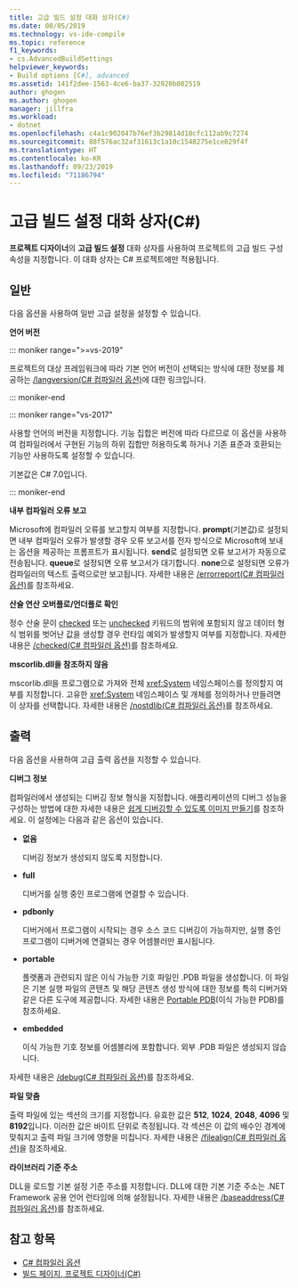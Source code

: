```yaml
---
title: 고급 빌드 설정 대화 상자(C#)
ms.date: 08/05/2019
ms.technology: vs-ide-compile
ms.topic: reference
f1_keywords:
- cs.AdvancedBuildSettings
helpviewer_keywords:
- Build options [C#], advanced
ms.assetid: 141f2dee-1563-4ce6-ba37-32920b082519
author: ghogen
ms.author: ghogen
manager: jillfra
ms.workload:
- dotnet
ms.openlocfilehash: c4a1c902047b76ef3b29814d10cfc112ab9c7274
ms.sourcegitcommit: 88f576ac32af31613c1a10c1548275e1ce029f4f
ms.translationtype: HT
ms.contentlocale: ko-KR
ms.lasthandoff: 09/23/2019
ms.locfileid: "71186794"
---
```

# <a name="advanced-build-settings-dialog-box-c"></a>고급 빌드 설정 대화 상자(C#)

**프로젝트 디자이너**의 **고급 빌드 설정** 대화 상자를 사용하여 프로젝트의 고급 빌드 구성 속성을 지정합니다. 이 대화 상자는 C# 프로젝트에만 적용됩니다.

## <a name="general"></a>일반

다음 옵션을 사용하여 일반 고급 설정을 설정할 수 있습니다.

**언어 버전**

::: moniker range=">=vs-2019"

프로젝트의 대상 프레임워크에 따라 기본 언어 버전이 선택되는 방식에 대한 정보를 제공하는 [/langversion(C# 컴파일러 옵션)](/dotnet/csharp/language-reference/compiler-options/langversion-compiler-option)에 대한 링크입니다.

::: moniker-end

::: moniker range="vs-2017"

사용할 언어의 버전을 지정합니다. 기능 집합은 버전에 따라 다르므로 이 옵션을 사용하여 컴파일러에서 구현된 기능의 하위 집합만 허용하도록 하거나 기존 표준과 호환되는 기능만 사용하도록 설정할 수 있습니다.

기본값은 C# 7.0입니다.

::: moniker-end

**내부 컴파일러 오류 보고**

Microsoft에 컴파일러 오류를 보고할지 여부를 지정합니다. **prompt**(기본값)로 설정되면 내부 컴파일러 오류가 발생할 경우 오류 보고서를 전자 방식으로 Microsoft에 보내는 옵션을 제공하는 프롬프트가 표시됩니다. **send**로 설정되면 오류 보고서가 자동으로 전송됩니다. **queue**로 설정되면 오류 보고서가 대기합니다. **none**으로 설정되면 오류가 컴파일러의 텍스트 출력으로만 보고됩니다. 자세한 내용은 [/errorreport(C# 컴파일러 옵션)](/dotnet/csharp/language-reference/compiler-options/errorreport-compiler-option)를 참조하세요.

**산술 연산 오버플로/언더플로 확인**

정수 산술 문이 [checked](/dotnet/csharp/language-reference/keywords/checked) 또는 [unchecked](/dotnet/csharp/language-reference/keywords/unchecked) 키워드의 범위에 포함되지 않고 데이터 형식 범위를 벗어난 값을 생성할 경우 런타임 예외가 발생할지 여부를 지정합니다. 자세한 내용은 [/checked(C# 컴파일러 옵션)](/dotnet/csharp/language-reference/compiler-options/checked-compiler-option)를 참조하세요.

**mscorlib.dll을 참조하지 않음**

mscorlib.dll을 프로그램으로 가져와 전체 <xref:System> 네임스페이스를 정의할지 여부를 지정합니다. 고유한 <xref:System> 네임스페이스 및 개체를 정의하거나 만들려면 이 상자를 선택합니다. 자세한 내용은 [/nostdlib(C# 컴파일러 옵션)](/dotnet/csharp/language-reference/compiler-options/nostdlib-compiler-option)를 참조하세요.

## <a name="output"></a>출력

다음 옵션을 사용하여 고급 출력 옵션을 지정할 수 있습니다.

**디버그 정보**

컴파일러에서 생성되는 디버깅 정보 형식을 지정합니다. 애플리케이션의 디버그 성능을 구성하는 방법에 대한 자세한 내용은 [쉽게 디버깅할 수 있도록 이미지 만들기](/dotnet/framework/debug-trace-profile/making-an-image-easier-to-debug)를 참조하세요. 이 설정에는 다음과 같은 옵션이 있습니다.

- **없음**

   디버깅 정보가 생성되지 않도록 지정합니다.

- **full**

   디버거를 실행 중인 프로그램에 연결할 수 있습니다.

- **pdbonly**

   디버거에서 프로그램이 시작되는 경우 소스 코드 디버깅이 가능하지만, 실행 중인 프로그램이 디버거에 연결되는 경우 어셈블러만 표시됩니다.

- **portable**

   플랫폼과 관련되지 않은 이식 가능한 기호 파일인 .PDB 파일을 생성합니다. 이 파일은 기본 실행 파일의 콘텐츠 및 해당 콘텐츠 생성 방식에 대한 정보를 특히 디버거와 같은 다른 도구에 제공합니다. 자세한 내용은 [Portable PDB](https://github.com/dotnet/core/blob/master/Documentation/diagnostics/portable_pdb.md)(이식 가능한 PDB)를 참조하세요.

- **embedded**

   이식 가능한 기호 정보를 어셈블리에 포함합니다. 외부 .PDB 파일은 생성되지 않습니다.

자세한 내용은 [/debug(C# 컴파일러 옵션)](/dotnet/csharp/language-reference/compiler-options/debug-compiler-option)를 참조하세요.

**파일 맞춤**

출력 파일에 있는 섹션의 크기를 지정합니다. 유효한 값은 **512**, **1024**, **2048**, **4096** 및 **8192**입니다. 이러한 값은 바이트 단위로 측정됩니다. 각 섹션은 이 값의 배수인 경계에 맞춰지고 출력 파일 크기에 영향을 미칩니다. 자세한 내용은 [/filealign(C# 컴파일러 옵션)](/dotnet/csharp/language-reference/compiler-options/filealign-compiler-option)을 참조하세요.

**라이브러리 기준 주소**

DLL을 로드할 기본 설정 기준 주소를 지정합니다. DLL에 대한 기본 기준 주소는 .NET Framework 공용 언어 런타임에 의해 설정됩니다. 자세한 내용은 [/baseaddress(C# 컴파일러 옵션)](/dotnet/csharp/language-reference/compiler-options/baseaddress-compiler-option)를 참조하세요.

## <a name="see-also"></a>참고 항목

- [C# 컴파일러 옵션](/dotnet/csharp/language-reference/compiler-options/index)
- [빌드 페이지, 프로젝트 디자이너(C#)](../../ide/reference/build-page-project-designer-csharp.md)
